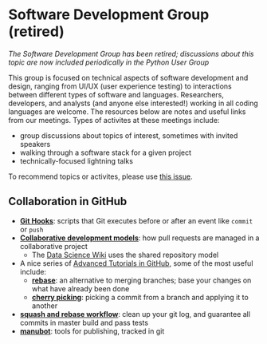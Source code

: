 # Software Development Group (retired)

*The Software Development Group has been retired; discussions about this topic are now included periodically in the Python User Group*

This group is focused on technical aspects of software development and design, ranging from UI/UX (user experience testing) to interactions between different types of software and languages. Researchers, developers, and analysts (and anyone else interested!) working in all coding languages are welcome. The resources below are notes and useful links from our meetings. Types of activites at these meetings include:
- group discussions about topics of interest, sometimes with invited speakers 
- walking through a software stack for a given project
- technically-focused lightning talks

To recommend topics or activites, please use [this issue](https://github.com/FredHutch/community_groups/issues/3).

## Collaboration in GitHub

- [**Git Hooks**](https://githooks.com): scripts that Git executes before or after an event like `commit` or `push`
- [**Collaborative development models**](https://help.github.com/en/articles/about-collaborative-development-models): how pull requests are managed in a collaborative project
  - The [Data Science Wiki](https://sciwiki.fredhutch.org) uses the shared repository model
- A nice series of [Advanced Tutorials in GitHub](https://www.atlassian.com/git/tutorials/advanced-overview), some of the most useful include:
  - [**rebase**](https://www.atlassian.com/git/tutorials/merging-vs-rebasing): an alternative to merging branches; base your changes on what have already been done
  - [**cherry picking**](https://www.atlassian.com/git/tutorials/cherry-pick): picking a commit from a branch and applying it to another
- [**squash and rebase workflow**](https://blog.carbonfive.com/2017/08/28/always-squash-and-rebase-your-git-commits/): clean up your git log, and guarantee all commits in master build and pass tests
- [**manubot**](https://manubot.org): tools for publishing, tracked in git
